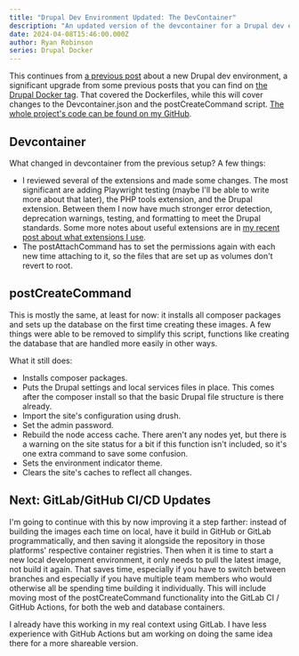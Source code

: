 ```yaml
---
title: "Drupal Dev Environment Updated: The DevContainer"
description: "An updated version of the devcontainer for a Drupal dev environment."
date: 2024-04-08T15:46:00.000Z
author: Ryan Robinson
series: Drupal Docker
---
```


This continues from [a previous post](/posts/2024/dev-env-updated-dockerfiles/) about a new Drupal dev environment, a significant upgrade from some previous posts that you can find on [the Drupal Docker tag](/tags/drupal-docker/). That covered the Dockerfiles, while this will cover changes to the Devcontainer.json and the postCreateCommand script. [The whole project's code can be found on my GitHub](https://github.com/ryan-l-robinson/Drupal-Devcontainer).

## Devcontainer

What changed in devcontainer from the previous setup? A few things:

- I reviewed several of the extensions and made some changes. The most significant are adding Playwright testing (maybe I'll be able to write more about that later), the PHP tools extension, and the Drupal extension. Between them I now have much stronger error detection, deprecation warnings, testing, and formatting to meet the Drupal standards. Some more notes about useful extensions are in [my recent post about what extensions I use](/websites/vs-code/extensions-2024/).
- The postAttachCommand has to set the permissions again with each new time attaching to it, so the files that are set up as volumes don't revert to root.

## postCreateCommand

This is mostly the same, at least for now: it installs all composer packages and sets up the database on the first time creating these images. A few things were able to be removed to simplify this script, functions like creating the database that are handled more easily in other ways. 

What it still does:

- Installs composer packages.
- Puts the Drupal settings and local services files in place. This comes after the composer install so that the basic Drupal file structure is there already.
- Import the site's configuration using drush.
- Set the admin password.
- Rebuild the node access cache. There aren't any nodes yet, but there is a warning on the site status for a bit if this function isn't included, so it's one extra command to save some confusion.
- Sets the environment indicator theme.
- Clears the site's caches to reflect all changes.

## Next: GitLab/GitHub CI/CD Updates

I'm going to continue with this by now improving it a step farther: instead of building the images each time on local, have it build in GitHub or GitLab programmatically, and then saving it alongside the repository in those platforms' respective container registries. Then when it is time to start a new local development environment, it only needs to pull the latest image, not build it again. That saves time, especially if you have to switch between branches and especially if you have multiple team members who would otherwise all be spending time building it individually. This will include moving most of the postCreateCommand functionality into the GitLab CI / GitHub Actions, for both the web and database containers.

I already have this working in my real context using GitLab. I have less experience with GitHub Actions but am working on doing the same idea there for a more shareable version.

